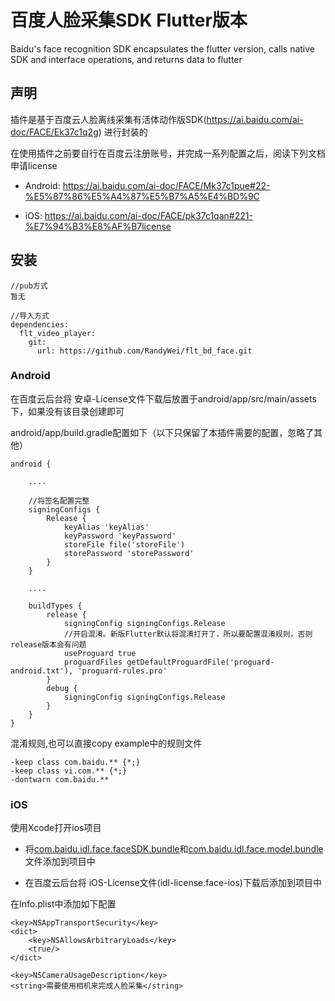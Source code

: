 # 百度人脸采集SDK Flutter版本

Baidu&#x27;s face recognition SDK encapsulates the flutter version, calls native SDK and interface operations, and returns data to flutter

## 声明

插件是基于百度云人脸离线采集有活体动作版SDK(https://ai.baidu.com/ai-doc/FACE/Ek37c1q2g) 进行封装的

在使用插件之前要自行在百度云注册账号，并完成一系列配置之后，阅读下列文档申请license

- Android: https://ai.baidu.com/ai-doc/FACE/Mk37c1pue#22-%E5%87%86%E5%A4%87%E5%B7%A5%E4%BD%9C

- iOS: https://ai.baidu.com/ai-doc/FACE/pk37c1qan#221-%E7%94%B3%E8%AF%B7license


## 安装

```
//pub方式
暂无

//导入方式
dependencies:
  flt_video_player:
    git:
      url: https://github.com/RandyWei/flt_bd_face.git
```

### Android

在百度云后台将 安卓-License文件下载后放置于android/app/src/main/assets下，如果没有该目录创建即可

android/app/build.gradle配置如下（以下只保留了本插件需要的配置，忽略了其他）
```
android {

    ....

    //将签名配置完整
    signingConfigs {
        Release {
            keyAlias 'keyAlias'
            keyPassword 'keyPassword'
            storeFile file('storeFile')
            storePassword 'storePassword'
        }
    }

    ....

    buildTypes {
        release {
            signingConfig signingConfigs.Release
            //开启混淆。新版Flutter默认将混淆打开了，所以要配置混淆规则，否则release版本会有问题
            useProguard true
            proguardFiles getDefaultProguardFile('proguard-android.txt'), 'proguard-rules.pro'
        }
        debug {
            signingConfig signingConfigs.Release
        }
    }
}
```

混淆规则,也可以直接copy example中的规则文件

```
-keep class com.baidu.** {*;}
-keep class vi.com.** {*;}
-dontwarn com.baidu.**
```

### iOS

使用Xcode打开ios项目

- 将[com.baidu.idl.face.faceSDK.bundle](https://github.com/RandyWei/flt_bd_face/blob/master/ios/Libs/FaceSDK/com.baidu.idl.face.faceSDK.bundle)和[com.baidu.idl.face.model.bundle](https://github.com/RandyWei/flt_bd_face/blob/master/ios/Libs/FaceSDK/com.baidu.idl.face.model.bundle)文件添加到项目中

- 在百度云后台将 iOS-License文件(idl-license.face-ios)下载后添加到项目中

在Info.plist中添加如下配置
```
<key>NSAppTransportSecurity</key>
<dict>
    <key>NSAllowsArbitraryLoads</key>
    <true/>
</dict>

<key>NSCameraUsageDescription</key>
<string>需要使用相机来完成人脸采集</string>

```